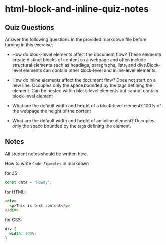 # html-block-and-inline-quiz-notes

## Quiz Questions

Answer the following questions in the provided markdown file before turning in this exercise:

- How do block-level elements affect the document flow?
  These elements create distinct blocks of content on a webpage and often include structural elements such as headings, paragraphs, lists, and divs.Block-level elements can contain other block-level and inline-level elements.

- How do inline elements affect the document flow?
  Does not start on a new line.
  Occupies only the space bounded by the tags defining the element.
  Can be nested within block-level elements but cannot contain block-level element

- What are the default width and height of a block-level element?
  100% of the webpage
  the height of the content
- What are the default width and height of an inline element?
  Occupies only the space bounded by the tags defining the element.

## Notes

All student notes should be written here.

How to write `Code Examples` in markdown

for JS:

```javascript
const data = 'Howdy';
```

for HTML:

```html
<div>
  <p>This is text content</p>
</div>
```

for CSS:

```css
div {
  width: 100%;
}
```
